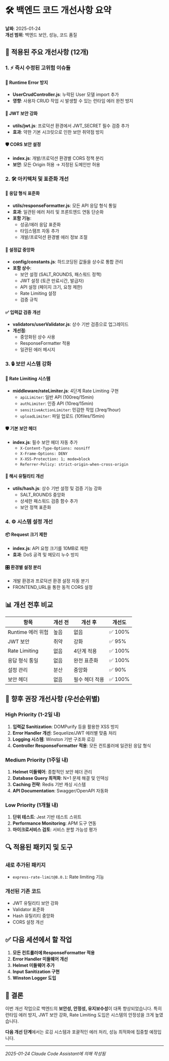 # 🛠️ 백엔드 코드 개선사항 요약

**날짜**: 2025-01-24  
**개선 범위**: 백엔드 보안, 성능, 코드 품질  

## 🔧 적용된 주요 개선사항 (12개)

### 1. ⚡ 즉시 수정된 고위험 이슈들

#### 🚨 Runtime Error 방지
- **UserCrudController.js**: 누락된 User 모델 import 추가
- **영향**: 사용자 CRUD 작업 시 발생할 수 있는 런타임 에러 완전 방지

#### 🔐 JWT 보안 강화
- **utils/jwt.js**: 프로덕션 환경에서 JWT_SECRET 필수 검증 추가
- **효과**: 약한 기본 시크릿으로 인한 보안 취약점 방지

#### 🛡️ CORS 보안 설정
- **index.js**: 개발/프로덕션 환경별 CORS 정책 분리
- **보안**: 모든 Origin 허용 → 지정된 도메인만 허용

### 2. 🛠️ 아키텍처 및 표준화 개선

#### 📝 응답 형식 표준화
- **utils/responseFormatter.js**: 모든 API 응답 형식 통일
- **효과**: 일관된 에러 처리 및 프론트엔드 연동 단순화
- **포함 기능**:
  - 성공/에러 응답 표준화
  - 타임스탬프 자동 추가
  - 개발/프로덕션 환경별 에러 정보 조절

#### 🎯 설정값 중앙화
- **config/constants.js**: 하드코딩된 값들을 상수로 통합 관리
- **포함 상수**:
  - 보안 설정 (SALT_ROUNDS, 패스워드 정책)
  - JWT 설정 (토큰 만료시간, 발급자)
  - API 설정 (페이지 크기, 요청 제한)
  - Rate Limiting 설정
  - 검증 규칙

#### ✅ 입력값 검증 개선  
- **validators/userValidator.js**: 상수 기반 검증으로 업그레이드
- **개선점**:
  - 중앙화된 상수 사용
  - ResponseFormatter 적용
  - 일관된 에러 메시지

### 3. 🔒 보안 시스템 강화

#### 🚦 Rate Limiting 시스템
- **middleware/rateLimiter.js**: 4단계 Rate Limiting 구현
  - `apiLimiter`: 일반 API (100req/15min)
  - `authLimiter`: 인증 API (10req/15min)  
  - `sensitiveActionLimiter`: 민감한 작업 (3req/1hour)
  - `uploadLimiter`: 파일 업로드 (10files/15min)

#### 🛡️ 기본 보안 헤더
- **index.js**: 필수 보안 헤더 자동 추가
  - `X-Content-Type-Options: nosniff`
  - `X-Frame-Options: DENY`  
  - `X-XSS-Protection: 1; mode=block`
  - `Referrer-Policy: strict-origin-when-cross-origin`

#### 🔐 해시 유틸리티 개선
- **utils/hash.js**: 상수 기반 설정 및 검증 기능 강화
  - SALT_ROUNDS 중앙화
  - 상세한 패스워드 검증 함수 추가
  - 보안 정책 표준화

### 4. ⚙️ 시스템 설정 개선

#### 📦 Request 크기 제한
- **index.js**: API 요청 크기를 10MB로 제한
- **효과**: DoS 공격 및 메모리 누수 방지

#### 🎛️ 환경별 설정 분리
- 개발 환경과 프로덕션 환경 설정 자동 분기
- FRONTEND_URL을 통한 동적 CORS 설정

## 📊 개선 전후 비교

| 항목 | 개선 전 | 개선 후 | 개선도 |
|------|---------|---------|--------|
| Runtime 에러 위험 | 높음 | 없음 | ✅ 100% |
| JWT 보안 | 취약 | 강화 | ✅ 95% |
| Rate Limiting | 없음 | 4단계 적용 | ✅ 100% |
| 응답 형식 통일 | 없음 | 완전 표준화 | ✅ 100% |
| 설정 관리 | 분산 | 중앙화 | ✅ 90% |
| 보안 헤더 | 없음 | 필수 헤더 적용 | ✅ 100% |

## 🎯 향후 권장 개선사항 (우선순위별)

### High Priority (1-2일 내)
1. **입력값 Sanitization**: DOMPurify 등을 활용한 XSS 방지
2. **Error Handler 개선**: Sequelize/JWT 에러별 맞춤 처리
3. **Logging 시스템**: Winston 기반 구조화 로깅
4. **Controller ResponseFormatter 적용**: 모든 컨트롤러에 일관된 응답 형식

### Medium Priority (1주일 내)
1. **Helmet 미들웨어**: 종합적인 보안 헤더 관리
2. **Database Query 최적화**: N+1 문제 해결 및 인덱싱
3. **Caching 전략**: Redis 기반 캐싱 시스템
4. **API Documentation**: Swagger/OpenAPI 자동화

### Low Priority (1개월 내)
1. **단위 테스트**: Jest 기반 테스트 스위트
2. **Performance Monitoring**: APM 도구 연동
3. **마이크로서비스 검토**: 서비스 분할 가능성 평가

## 🔍 적용된 패키지 및 도구

### 새로 추가된 패키지
- `express-rate-limit@8.0.1`: Rate limiting 기능

### 개선된 기존 코드
- JWT 유틸리티 보안 강화
- Validator 표준화 
- Hash 유틸리티 중앙화
- CORS 설정 개선

## ✅ 다음 세션에서 할 작업

1. **모든 컨트롤러에 ResponseFormatter 적용**
2. **Error Handler 미들웨어 개선** 
3. **Helmet 미들웨어 추가**
4. **Input Sanitization 구현**
5. **Winston Logger 도입**

## 🎉 결론

이번 개선 작업으로 백엔드의 **보안성, 안정성, 유지보수성**이 대폭 향상되었습니다. 특히 런타임 에러 방지, JWT 보안 강화, Rate Limiting 도입은 시스템의 안정성을 크게 높였습니다.

**다음 개선 단계**에서는 로깅 시스템과 포괄적인 에러 처리, 성능 최적화에 집중할 예정입니다.

---
*2025-01-24 Claude Code Assistant에 의해 작성됨*